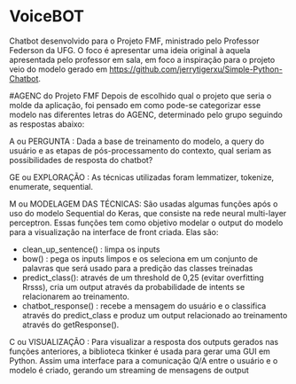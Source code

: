 # VoiceBOT
Chatbot desenvolvido para o Projeto FMF, ministrado pelo Professor Federson da UFG. O foco é apresentar uma ideia original à aquela apresentada pelo professor em sala, em foco a inspiração para o projeto veio do modelo gerado em https://github.com/jerrytigerxu/Simple-Python-Chatbot. 

#AGENC do Projeto FMF
Depois de escolhido qual o projeto que seria o molde da aplicação, foi pensado em como pode-se categorizar esse modelo nas diferentes letras do AGENC, determinado pelo grupo seguindo as respostas abaixo:

A ou PERGUNTA : Dada a base de treinamento do modelo, a query do usuário e as etapas de pós-processamento do contexto, qual seriam as possibilidades de resposta do chatbot?

GE ou EXPLORAÇÃO : As técnicas utilizadas foram lemmatizer, tokenize, enumerate, sequential.

M ou MODELAGEM DAS TÉCNICAS: São usadas algumas funções após o uso do modelo Sequential do Keras, que consiste na rede neural multi-layer perceptron. Essas funções tem como objetivo modelar o output do modelo para a visualização na interface de front criada. Elas são: 
 - clean_up_sentence() : limpa os inputs
 - bow() :  pega os inputs limpos e os seleciona em um conjunto de palavras que será usado para a predição das classes treinadas
 - predict_class(): através de um threshold de 0,25 (evitar overfitting Rrsss), cria um output através da probabilidade de intents se relacionarem ao treinamento.
 - chatbot_response() : recebe a mensagem do usuário e o classifica através do predict_class e produz um output relacionado ao treinamento através do getResponse().

C ou VISUALIZAÇÃO : Para visualizar a resposta dos outputs gerados nas funções anteriores, a biblioteca tkinker é usada para gerar uma GUI em Python. Assim uma interface para a comunicação Q/A entre o usuário e o modelo é criado, gerando um streaming de mensagens de output
